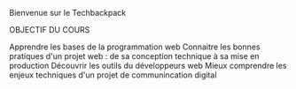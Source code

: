 Bienvenue sur le Techbackpack

OBJECTIF DU COURS

Apprendre les bases de la programmation web 
Connaitre les bonnes pratiques d'un projet web : de sa conception technique à sa mise en production
Découvrir les outils du développeurs web
Mieux comprendre les enjeux techniques d'un projet de communincation digital




